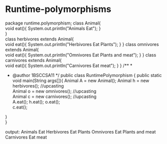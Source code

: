 # Runtime-polymorphisms
package runtime.polymorphism;
class Animal{  
  void eat(){
System.out.println("Animals Eat");
}  
}  
class herbivores extends Animal{  
  void eat(){
System.out.println("Herbivores Eat Plants");
} 
  }
class omnivores extends Animal{  
  void eat(){
System.out.println("Omnivores Eat Plants and meat");
} 
  }
class carnivores extends Animal{  
  void eat(){
System.out.println("Carnivores Eat meat");
} 
  }
/**
 *
 * @author 1BSCCSA11
 */
public class RuntimePolymorphism {
 public static void main(String args[]){ 
    Animal A = new Animal();
    Animal h = new herbivores(); //upcasting  
	Animal o = new omnivores(); //upcasting  
    Animal c = new carnivores(); //upcasting  
    A.eat();
    h.eat();
    o.eat();  
    c.eat();  
  
  }  
}  
   

output:
Animals Eat
Herbivores Eat Plants
Omnivores Eat Plants and meat
Carnivores Eat meat
